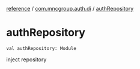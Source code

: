 [reference](../index.md) / [com.mncgroup.auth.di](index.md) / [authRepository](./auth-repository.md)

# authRepository

`val authRepository: Module`

inject repository

